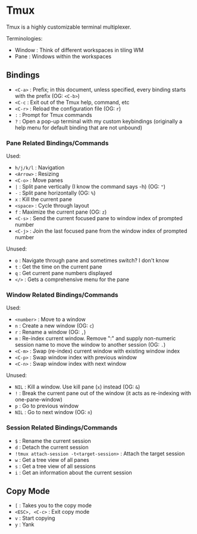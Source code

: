 # Tmux

Tmux is a highly customizable terminal multiplexer.

Terminologies:

- Window : Think of different workspaces in tiling WM
- Pane   : Windows within the workspaces

## Bindings

- `<C-a>`  : Prefix; in this document, unless specified, every binding starts with the prefix (OG: `<C-b>`)
- `<C-c`   : Exit out of the Tmux help, command, etc
- `<C-r>`  : Reload the configuration file (OG: `r`)
- `:`      : Prompt for Tmux commands
- `?`      : Open a pop-up terminal with my custom keybindings (originally a help menu for default binding that are not unbound)

### Pane Related Bindings/Commands

Used:

- `h/j/k/l` : Navigation
- `<Arrow>` : Resizing
- `<C-o>`   : Move panes
- `|`       : Split pane vertically (I know the command says -h) (OG: `"`)
- `-`       : Split pane horizontally (OG: `%`)
- `x`       : Kill the current pane
- `<space>` : Cycle through layout
- `f`       : Maximize the current pane (OG: `z`)
- `<C-s>`   : Send the current focused pane to window index of prompted number
- `<C-j>`   : Join the last focused pane from the window index of prompted number

Unused:

- `o`       : Navigate through pane and sometimes switch? I don't know
- `t`       : Get the time on the current pane
- `q`       : Get current pane numbers displayed
- `</>`     : Gets a comprehensive menu for the pane

### Window Related Bindings/Commands

Used:

- `<number>` : Move to a window
- `n`        : Create a new window (OG: `c`)
- `r`        : Rename a window (OG: `,`)
- `m`        : Re-index current window. Remove ":" and supply non-numeric session name to move the window to another session (OG: `.`)
- `<C-m>`    : Swap (re-index) current window with existing window index
- `<C-p>`    : Swap window index with previous window
- `<C-n>`    : Swap window index with next window

Unused:

- `NIL`      : Kill a window. Use kill pane (`x`) instead (OG: `&`)
- `!`        : Break the current pane out of the window (it acts as re-indexing with one-pane-window)
- `p`        : Go to previous window
- `NIL`      : Go to next window (OG: `n`)

### Session Related Bindings/Commands

- `$`                                       : Rename the current session
- `d`                                       : Detach the current session
- `!tmux attach-session -t<target-session>` : Attach the target session
- `w`                                       : Get a tree view of all panes
- `s`                                       : Get a tree view of all sessions
- `i`                                       : Get an information about the current session

## Copy Mode

- `[`            : Takes you to the copy mode
- `<ESC>, <C-c>` : Exit copy mode
- `v`            : Start copying
- `y`            : Yank

